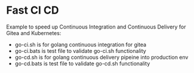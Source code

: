 # Fast CI CD

Example to speed up Continuous Integration and Continuous Delivery for Gitea and Kubernetes:
- go-ci.sh is for golang continuous integration for gitea
- go-ci.bats is test file to validate go-ci.sh functionality
- go-cd.sh is for golang continuous delivery pipeine into production env
- go-cd.bats is test file to validate go-cd.sh functionality

